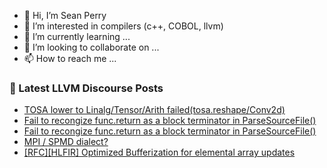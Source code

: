 - 👋 Hi, I’m Sean Perry
- 👀 I’m interested in compilers (c++, COBOL, llvm)
- 🌱 I’m currently learning ...
- 💞️ I’m looking to collaborate on ...
- 📫 How to reach me ...

<!---
s66perry/s66perry is a ✨ special ✨ repository because its `README.md` (this file) appears on your GitHub profile.
You can click the Preview link to take a look at your changes.
--->
### 📕 Latest LLVM Discourse Posts

<!-- DISCOURSE-LLVM:START -->
- [TOSA lower to Linalg/Tensor/Arith failed&lpar;tosa.reshape/Conv2d&rpar;](https://discourse.llvm.org/t/tosa-lower-to-linalg-tensor-arith-failed-tosa-reshape-conv2d/72281#post_4)
- [Fail to recongize func.return as a block terminator in ParseSourceFile&lpar;&rpar;](https://discourse.llvm.org/t/fail-to-recongize-func-return-as-a-block-terminator-in-parsesourcefile/72350#post_2)
- [Fail to recongize func.return as a block terminator in ParseSourceFile&lpar;&rpar;](https://discourse.llvm.org/t/fail-to-recongize-func-return-as-a-block-terminator-in-parsesourcefile/72350#post_1)
- [MPI / SPMD dialect?](https://discourse.llvm.org/t/mpi-spmd-dialect/72347#post_2)
- [[RFC][HLFIR] Optimized Bufferization for elemental array updates](https://discourse.llvm.org/t/rfc-hlfir-optimized-bufferization-for-elemental-array-updates/72348#post_1)
<!-- DISCOURSE-LLVM:END -->
